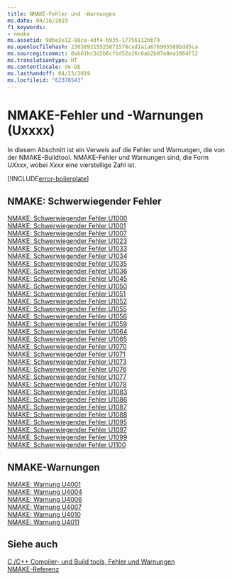 ```yaml
---
title: NMAKE-Fehler und -Warnungen
ms.date: 04/16/2019
f1_keywords:
- nmake
ms.assetid: 9dbe2e12-88ca-4df4-b935-17756112bb79
ms.openlocfilehash: 230389215525871578cad1a1a676995588bdd5ca
ms.sourcegitcommit: 0ab61bc3d2b6cfbd52a16c6ab2b97a8ea1864f12
ms.translationtype: HT
ms.contentlocale: de-DE
ms.lasthandoff: 04/23/2019
ms.locfileid: "62378543"
---
```

# <a name="nmake-errors-and-warnings-uxxxx"></a>NMAKE-Fehler und -Warnungen (Uxxxx)

In diesem Abschnitt ist ein Verweis auf die Fehler und Warnungen, die von der NMAKE-Buildtool. NMAKE-Fehler und Warnungen sind, die Form U*Xxxx*, wobei *Xxxx* eine vierstellige Zahl ist.

[!INCLUDE[error-boilerplate](../../error-messages/includes/error-boilerplate.md)]

## <a name="nmake-fatal-errors"></a>NMAKE: Schwerwiegender Fehler

[NMAKE: Schwerwiegender Fehler U1000](nmake-fatal-error-u1000.md) \
[NMAKE: Schwerwiegender Fehler U1001](nmake-fatal-error-u1001.md) \
[NMAKE: Schwerwiegender Fehler U1007](nmake-fatal-error-u1007.md) \
[NMAKE: Schwerwiegender Fehler U1023](nmake-fatal-error-u1023.md) \
[NMAKE: Schwerwiegender Fehler U1033](nmake-fatal-error-u1033.md) \
[NMAKE: Schwerwiegender Fehler U1034](nmake-fatal-error-u1034.md) \
[NMAKE: Schwerwiegender Fehler U1035](nmake-fatal-error-u1035.md) \
[NMAKE: Schwerwiegender Fehler U1036](nmake-fatal-error-u1036.md) \
[NMAKE: Schwerwiegender Fehler U1045](nmake-fatal-error-u1045.md) \
[NMAKE: Schwerwiegender Fehler U1050](nmake-fatal-error-u1050.md) \
[NMAKE: Schwerwiegender Fehler U1051](nmake-fatal-error-u1051.md) \
[NMAKE: Schwerwiegender Fehler U1052](nmake-fatal-error-u1052.md) \
[NMAKE: Schwerwiegender Fehler U1055](nmake-fatal-error-u1055.md) \
[NMAKE: Schwerwiegender Fehler U1056](nmake-fatal-error-u1056.md) \
[NMAKE: Schwerwiegender Fehler U1059](nmake-fatal-error-u1059.md) \
[NMAKE: Schwerwiegender Fehler U1064](nmake-fatal-error-u1064.md) \
[NMAKE: Schwerwiegender Fehler U1065](nmake-fatal-error-u1065.md) \
[NMAKE: Schwerwiegender Fehler U1070](nmake-fatal-error-u1070.md) \
[NMAKE: Schwerwiegender Fehler U1071](nmake-fatal-error-u1071.md) \
[NMAKE: Schwerwiegender Fehler U1073](nmake-fatal-error-u1073.md) \
[NMAKE: Schwerwiegender Fehler U1076](nmake-fatal-error-u1076.md) \
[NMAKE: Schwerwiegender Fehler U1077](nmake-fatal-error-u1077.md) \
[NMAKE: Schwerwiegender Fehler U1078](nmake-fatal-error-u1078.md) \
[NMAKE: Schwerwiegender Fehler U1083](nmake-fatal-error-u1083.md) \
[NMAKE: Schwerwiegender Fehler U1086](nmake-fatal-error-u1086.md) \
[NMAKE: Schwerwiegender Fehler U1087](nmake-fatal-error-u1087.md) \
[NMAKE: Schwerwiegender Fehler U1088](nmake-fatal-error-u1088.md) \
[NMAKE: Schwerwiegender Fehler U1095](nmake-fatal-error-u1095.md) \
[NMAKE: Schwerwiegender Fehler U1097](nmake-fatal-error-u1097.md) \
[NMAKE: Schwerwiegender Fehler U1099](nmake-fatal-error-u1099.md) \
[NMAKE: Schwerwiegender Fehler U1100](nmake-fatal-error-u1100.md)

## <a name="nmake-warnings"></a>NMAKE-Warnungen

[NMAKE: Warnung U4001](nmake-warning-u4001.md) \
[NMAKE: Warnung U4004](nmake-warning-u4004.md) \
[NMAKE: Warnung U4006](nmake-warning-u4006.md) \
[NMAKE: Warnung U4007](nmake-warning-u4007.md) \
[NMAKE: Warnung U4010](nmake-warning-u4010.md) \
[NMAKE: Warnung U4011](nmake-warning-u4011.md)

## <a name="see-also"></a>Siehe auch

[C /C++ Compiler- und Build tools, Fehler und Warnungen](../compiler-errors-1/c-cpp-build-errors.md) \
[NMAKE-Referenz](../../build/reference/nmake-reference.md)
